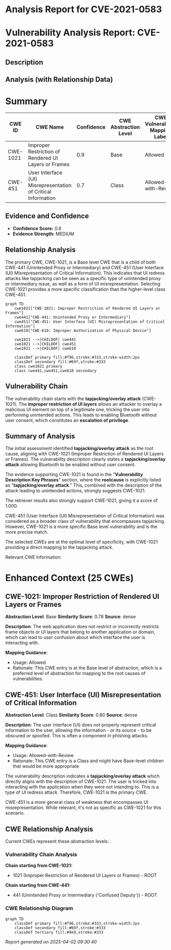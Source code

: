 # Analysis Report for CVE-2021-0583

# Vulnerability Analysis Report: CVE-2021-0583

## Description



## Analysis (with Relationship Data)

# Summary
| CWE ID | CWE Name | Confidence | CWE Abstraction Level | CWE Vulnerability Mapping Label | CWE-Vulnerability Mapping Notes |
|---|---|---|---|---|---|
| CWE-1021 | Improper Restriction of Rendered UI Layers or Frames | 0.9 | Base | Allowed | Primary CWE |
| CWE-451 | User Interface (UI) Misrepresentation of Critical Information | 0.7 | Class | Allowed-with-Review | Secondary CWE |

## Evidence and Confidence

*   **Confidence Score:** 0.8
*   **Evidence Strength:** MEDIUM

## Relationship Analysis
The primary CWE, CWE-1021, is a Base level CWE that is a child of both CWE-441 (Unintended Proxy or Intermediary) and CWE-451 (User Interface (UI) Misrepresentation of Critical Information). This indicates that UI redress attacks like tapjacking can be seen as a specific type of unintended proxy or intermediary issue, as well as a form of UI misrepresentation. Selecting CWE-1021 provides a more specific classification than the higher-level class CWE-451.

```mermaid
graph TD
    cwe1021["CWE-1021: Improper Restriction of Rendered UI Layers or Frames"]
    cwe441["CWE-441: Unintended Proxy or Intermediary"]
    cwe451["CWE-451: User Interface (UI) Misrepresentation of Critical Information"]
    cwe610["CWE-610: Improper Authorization of Physical Device"]

    cwe1021 -->|CHILDOF| cwe441
    cwe1021 -->|CHILDOF| cwe451
    cwe1021 -->|CHILDOF| cwe610

    classDef primary fill:#f96,stroke:#333,stroke-width:2px
    classDef secondary fill:#69f,stroke:#333
    class cwe1021 primary
    class cwe441,cwe451,cwe610 secondary
```

## Vulnerability Chain
The vulnerability chain starts with the **tapjacking/overlay attack** (CWE-1021). The **improper restriction of UI layers** allows an attacker to overlay a malicious UI element on top of a legitimate one, tricking the user into performing unintended actions. This leads to enabling Bluetooth without user consent, which constitutes an **escalation of privilege**.

## Summary of Analysis
The initial assessment identified **tapjacking/overlay attack** as the root cause, aligning with CWE-1021 (Improper Restriction of Rendered UI Layers or Frames). The vulnerability description clearly states a **tapjacking/overlay attack** allowing Bluetooth to be enabled without user consent.

The evidence supporting CWE-1021 is found in the "**Vulnerability Description Key Phrases**" section, where the **rootcause** is explicitly listed as "**tapjacking/overlay attack**." This, combined with the description of the attack leading to unintended actions, strongly suggests CWE-1021.

The retriever results also strongly support CWE-1021, giving it a score of 1.000.

CWE-451 (User Interface (UI) Misrepresentation of Critical Information) was considered as a broader class of vulnerability that encompasses tapjacking. However, CWE-1021 is a more specific Base level vulnerability and is the more precise match.

The selected CWEs are at the optimal level of specificity, with CWE-1021 providing a direct mapping to the tapjacking attack.

Relevant CWE Information:

# Enhanced Context (25 CWEs)

## CWE-1021: Improper Restriction of Rendered UI Layers or Frames
**Abstraction Level**: Base
**Similarity Score**: 0.78
**Source**: dense

**Description**:
The web application does not restrict or incorrectly restricts frame objects or UI layers that belong to another application or domain, which can lead to user confusion about which interface the user is interacting with.

**Mapping Guidance**:
- Usage: Allowed
- Rationale: This CWE entry is at the Base level of abstraction, which is a preferred level of abstraction for mapping to the root causes of vulnerabilities.

## CWE-451: User Interface (UI) Misrepresentation of Critical Information
**Abstraction Level**: Class
**Similarity Score**: 0.80
**Source**: dense

**Description**:
The user interface (UI) does not properly represent critical information to the user, allowing the information - or its source - to be obscured or spoofed. This is often a component in phishing attacks.

**Mapping Guidance**:
- Usage: Allowed-with-Review
- Rationale: This CWE entry is a Class and might have Base-level children that would be more appropriate

The vulnerability description indicates a **tapjacking/overlay attack** which directly aligns with the description of CWE-1021. The user is tricked into interacting with the application when they were not intending to. This is a type of UI redress attack. Therefore, CWE-1021 is the primary CWE.

CWE-451 is a more general class of weakness that encompasses UI misrepresentation. While relevant, it's not as specific as CWE-1021 for this scenario.


## CWE Relationship Analysis

Current CWEs represent these abstraction levels: .


### Vulnerability Chain Analysis

**Chain starting from CWE-1021:**
- 1021 (Improper Restriction of Rendered UI Layers or Frames) - ROOT


**Chain starting from CWE-441:**
- 441 (Unintended Proxy or Intermediary ('Confused Deputy')) - ROOT



### CWE Relationship Diagram

```mermaid
graph TD
    classDef primary fill:#f96,stroke:#333,stroke-width:2px
    classDef secondary fill:#69f,stroke:#333
    classDef tertiary fill:#9e9,stroke:#333
```



*Report generated on 2025-04-02 09:30:40*
